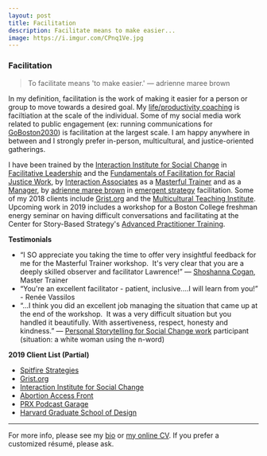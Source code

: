 ```yaml
---
layout: post
title: Facilitation 
description: Facilitate means to make easier...
image: https://i.imgur.com/CPnq1Ve.jpg
---
```



### Facilitation 

> To facilitate means 'to make easier.' — adrienne maree brown


In my definition, facilitation is the work of making it easier for a person or group to move towards a desired goal. My [life/productivity coaching](https://lqb2.github.io/productivity/coaching.html) is faciltiation at the scale of the individual. Some of my social media work related to public engagement (ex: running communications for [GoBoston2030](https://www.boston.gov/departments/transportation/go-boston-2030)) is facilitation at the largest scale. I am happy anywhere in between and I strongly prefer in-person, multicultural, and justice-oriented gatherings. 

I have been trained by the [Interaction Institute for Social Change](http://interactioninstitute.org) in [Facilitative Leadership](http://interactioninstitute.org/training/facilitative-leadership-for-social-change/) and the [Fundamentals of Facilitation for Racial Justice Work](http://interactioninstitute.org/training/fundamentals-of-facilitation-for-racial-justice-work/), by [Interaction Associates]() as a [Masterful Trainer](http://interactionassociates.com/training/masterful-trainer) and as a [Manager](http://interactionassociates.com/training/managing-impact), by [adrienne maree brown](http://adriennemareebrown.net/) in [emergent strategy](https://www.akpress.org/emergentstrategy.html) facilitation. Some of my 2018 clients include [Grist.org](https://grist.org/) and the [Multicultural Teaching Institute](http://www.multiculturalteaching.org/). Upcoming work in 2019 includes a workshop for a Boston College freshman energy seminar on having difficult conversations and facilitating at the Center for Story-Based Strategy's [Advanced Practitioner Training](https://www.storybasedstrategy.org/the-advanced-training/).

**Testimonials**

* “I SO appreciate you taking the time to offer very insightful feedback for me for the Masterful Trainer workshop.  It's very clear that you are a deeply skilled observer and facilitator Lawrence!” — [Shoshanna Cogan](http://www.shoshannacogan.com/), Master Trainer
* “You're an excellent facilitator - patient, inclusive....I will learn from you!” - Renée Vassilos
* “...I think you did an excellent job managing the situation that came up at the end of the workshop.  It was a very difficult situation but you handled it beautifully. With assertiveness, respect, honesty and kindness.” — [Personal Storytelling for Social Change work](https://www.podcastgarage.org/events/2017/8/5/personal-storytelling-for-social-change) participant (situation: a white woman using the n-word)

**2019 Client List (Partial)**

* <a href="https://www.spitfirestrategies.com">Spitfire Strategies</a>
* <a href="https://grist.org">Grist.org</a>
* [Interaction Institute for Social Change](http://interactioninstitute.org/)
* [Abortion Access Front](https://www.aafront.org/)
* <a href="https://www.podcastgarage.org">PRX Podcast Garage</a></li>
* [Harvard Graduate School of Design](https://www.gsd.harvard.edu/)

<!-- **2018 Client List (Partial)**

<ul>
             <li><a href="https://www.spitfirestrategies.com">Spitfire Strategies</a></li>
             <li><a href="https://www.ypo.org">Young Presidents Organization</a></li>
             <li><a href="https://www.meadowbrook-ma.org">The Meadowbrook School</a></li>
             <li><a href="http://www.multiculturalteaching.org">Multicultural Teaching Institute</a></li>
             <li><a href="https://grist.org">Grist.org</a></li>
             <li><a href="https://www.wri.org">World Resources Institute</a></li>
             <li><a href="https://www.podcastgarage.org">PRX Podcast Garage</a></li>
            </ul> -->

---

For more info, please see my [bio](http://lqb2.co/about) or [my online CV](http://lqb2.co/online-cv/). If you prefer a customized résumé, please ask. 

